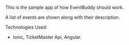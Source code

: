 This is the sample app of how EventBuddy should work. 

A list of events are shown along with their description. 

Technologies Used: 
 - Ionic, TicketMaster Api, Angular. 